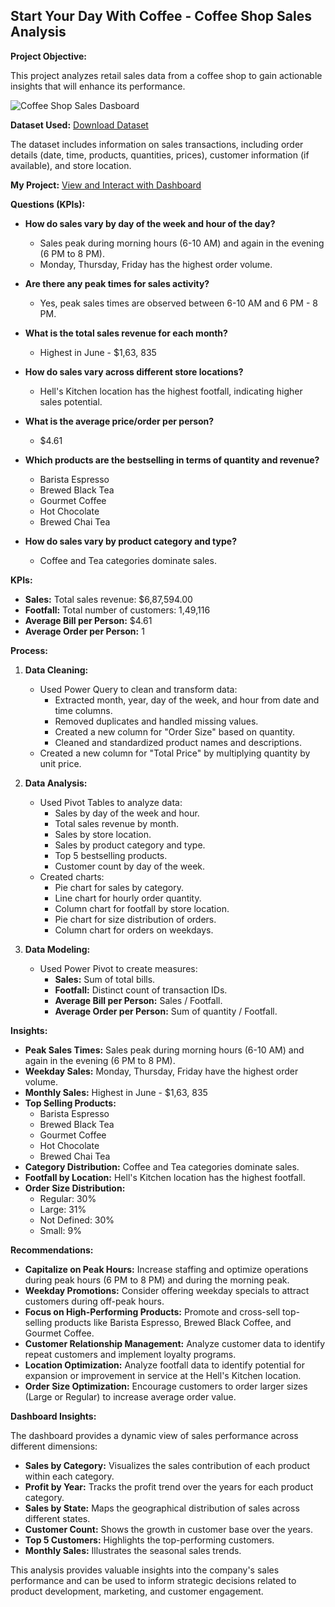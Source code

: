 ## Start Your Day With Coffee - Coffee Shop Sales Analysis

**Project Objective:**

This project analyzes retail sales data from a coffee shop to gain actionable insights that will enhance its performance.

![Coffee Shop Sales Dasboard](https://github.com/user-attachments/assets/418f0dcd-502c-486e-82ee-54e980802b1b)


**Dataset Used:** <a href="https://github.com/angelinanayak000/Coffee-Shop-Sales_Analysis/blob/main/Coffee%20Shop%20Sales.xlsx">Download Dataset<a/>

The dataset includes information on sales transactions, including order details (date, time, products, quantities, prices), customer information (if available), and store location.

**My Project:** <a href="https://github.com/angelinanayak000/Coffee-Shop-Sales_Analysis/blob/main/Coffee%20Shop%20Sales%20Data%20Analysis.xlsx">View and Interact with Dashboard<a/>


**Questions (KPIs):**

*   **How do sales vary by day of the week and hour of the day?**
    *   Sales peak during morning hours (6-10 AM) and again in the evening (6 PM to 8 PM).
    *   Monday, Thursday, Friday has the highest order volume.

*   **Are there any peak times for sales activity?**
    *   Yes, peak sales times are observed between 6-10 AM and 6 PM - 8 PM.

*   **What is the total sales revenue for each month?**
    *   Highest in June - $1,63, 835

*   **How do sales vary across different store locations?**
    *   Hell's Kitchen location has the highest footfall, indicating higher sales potential.

*   **What is the average price/order per person?**
    *   $4.61

*   **Which products are the bestselling in terms of quantity and revenue?**
    *   Barista Espresso
    *   Brewed Black Tea
    *   Gourmet Coffee
    *   Hot Chocolate
    *   Brewed Chai Tea

*   **How do sales vary by product category and type?**
    *   Coffee and Tea categories dominate sales.

**KPIs:**

*   **Sales:** Total sales revenue: $6,87,594.00
*   **Footfall:** Total number of customers: 1,49,116
*   **Average Bill per Person:** $4.61
*   **Average Order per Person:** 1

**Process:**

1.  **Data Cleaning:**
    *   Used Power Query to clean and transform data:
        *   Extracted month, year, day of the week, and hour from date and time columns.
        *   Removed duplicates and handled missing values.
        *   Created a new column for "Order Size" based on quantity.
        *   Cleaned and standardized product names and descriptions.
    *   Created a new column for "Total Price" by multiplying quantity by unit price.

2.  **Data Analysis:**
    *   Used Pivot Tables to analyze data:
        *   Sales by day of the week and hour.
        *   Total sales revenue by month.
        *   Sales by store location.
        *   Sales by product category and type.
        *   Top 5 bestselling products.
        *   Customer count by day of the week.
    *   Created charts:
        *   Pie chart for sales by category.
        *   Line chart for hourly order quantity.
        *   Column chart for footfall by store location.
        *   Pie chart for size distribution of orders.
        *   Column chart for orders on weekdays.

3.  **Data Modeling:**
    *   Used Power Pivot to create measures:
        *   **Sales:** Sum of total bills.
        *   **Footfall:** Distinct count of transaction IDs.
        *   **Average Bill per Person:** Sales / Footfall.
        *   **Average Order per Person:** Sum of quantity / Footfall.

**Insights:**

*   **Peak Sales Times:** Sales peak during morning hours (6-10 AM) and again in the evening (6 PM to 8 PM).
*   **Weekday Sales:**  Monday, Thursday, Friday have the highest order volume.
*   **Monthly Sales:** Highest in June - $1,63, 835
*   **Top Selling Products:** 
    *   Barista Espresso
    *   Brewed Black Tea
    *   Gourmet Coffee
    *   Hot Chocolate
    *   Brewed Chai Tea
*   **Category Distribution:** Coffee and Tea categories dominate sales.
*   **Footfall by Location:** Hell's Kitchen location has the highest footfall.
*   **Order Size Distribution:** 
    *   Regular: 30%
    *   Large: 31%
    *   Not Defined: 30%
    *   Small: 9%

**Recommendations:**

*   **Capitalize on Peak Hours:** Increase staffing and optimize operations during peak hours (6 PM to 8 PM) and during the morning peak.
*   **Weekday Promotions:** Consider offering weekday specials to attract customers during off-peak hours.
*   **Focus on High-Performing Products:** Promote and cross-sell top-selling products like Barista Espresso, Brewed Black Coffee, and Gourmet Coffee.
*   **Customer Relationship Management:** Analyze customer data to identify repeat customers and implement loyalty programs.
*   **Location Optimization:** Analyze footfall data to identify potential for expansion or improvement in service at the Hell's Kitchen location.
*   **Order Size Optimization:** Encourage customers to order larger sizes (Large or Regular) to increase average order value.

**Dashboard Insights:**

The dashboard provides a dynamic view of sales performance across different dimensions:

*   **Sales by Category:** Visualizes the sales contribution of each product within each category.
*   **Profit by Year:** Tracks the profit trend over the years for each product category.
*   **Sales by State:** Maps the geographical distribution of sales across different states.
*   **Customer Count:** Shows the growth in customer base over the years.
*   **Top 5 Customers:** Highlights the top-performing customers.
*   **Monthly Sales:** Illustrates the seasonal sales trends.

This analysis provides valuable insights into the company's sales performance and can be used to inform strategic decisions related to product development, marketing, and customer engagement.
